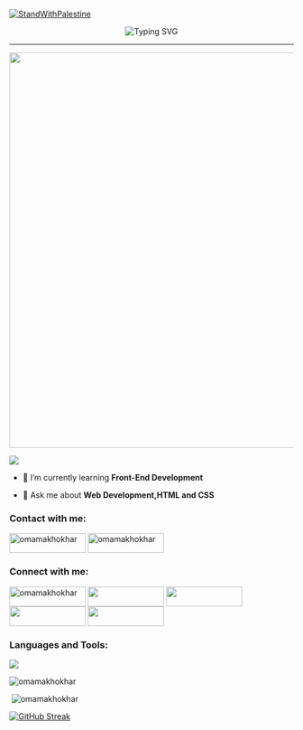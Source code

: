 [![StandWithPalestine](https://raw.githubusercontent.com/Safouene1/support-palestine-banner/master/StandWithPalestine.svg)](https://github.com/Safouene1/support-palestine-banner)
<p align="center"><img src="https://readme-typing-svg.herokuapp.com?font=Changa&weight=500&size=38&duration=5025&pause=1010&color=0097B2&background=15192000&center=true&vCenter=true&repeat=false&random=false&width=550&height=25&lines=Hello%2C+There!;I'm+Omama+Khokhar" alt="Typing SVG" /></p>

---

<p align="center"><img src="https://i.pinimg.com/originals/44/c7/c1/44c7c1f3fbd68b2151c37af5f08198f1.gif" width="700px" ></p>

<p align="left"><a href="https://visitorbadge.io/status?path=https%3A%2F%2Fgithub.com%2FOmamaKhokhar"><img src="https://api.visitorbadge.io/api/visitors?path=https%3A%2F%2Fgithub.com%2FOmamaKhokhar&label=PROFILE%20VIEWS&labelColor=%23151920&countColor=%230097b2&labelStyle=upper" /></a></p>

- 🎯 I’m currently learning **Front-End Development**

- 💬 Ask me about **Web Development,HTML and CSS**

<h3 align="left">Contact with me:</h3>
<p align="left">
<a href="mailto:workwithomama@outlook.com" target="blank"><img align="center" src="https://img.shields.io/badge/Outlook-0078D4?style=for-the-badge&logo=microsoft-outlook&logoColor=white" alt="omamakhokhar" width="135px" height="35px"/></a>
<a href="mailto:workwithomama@gmail.com" target="blank"><img align="center" src="https://img.shields.io/badge/Gmail-D14836?style=for-the-badge&logo=gmail&logoColor=white" alt="omamakhokhar" width="135px" height="35px"/></a>
</p>


<h3 align="left">Connect with me:</h3>
<p align="left">
<a href="https://linkedin.com/in/omamakhokhar" target="blank"><img align="center" src="https://img.shields.io/badge/LinkedIn-0077B5?style=for-the-badge&logo=linkedin&logoColor=white" alt="omamakhokhar" width="135px" height="35px"/></a>
<a href="https://dev.to/omamakhokhar" target="blank"><img align="center" src="https://img.shields.io/badge/dev.to-0A0A0A?style=for-the-badge&logo=devdotto&logoColor=white" width="135px" height="35px" /></a>
<a href="https://stackoverflow.com/users/23182618/omama-khokhar" target="blank"><img align="center" src="https://img.shields.io/badge/Stack_Overflow-FE7A16?style=for-the-badge&logo=stack-overflow&logoColor=white" width="135px" height="35px" /></a>
<a href="https://medium.com/@omamakhokhar" target="blank"><img align="center" src="https://img.shields.io/badge/Medium-12100E?style=for-the-badge&logo=medium&logoColor=white" width="135px" height="35px" /></a>
<a href="https://www.leetcode.com/omamakhokhar" target="blank"><img align="center" src="https://img.shields.io/badge/-LeetCode-FFA116?style=for-the-badge&logo=LeetCode&logoColor=black" width="135px" height="35px"/></a>
</p>

<h3 align="left">Languages and Tools:</h3>
<p align="left">
  <a href="https://skillicons.dev">
    <img src="https://skillicons.dev/icons?i=html,css,ai&theme=dark" />
  </a>
</p>

<p><img src="https://github-readme-stats.vercel.app/api/top-langs?username=omamakhokhar&show_icons=true&locale=en&layout=compact" alt="omamakhokhar" /></p>
<p>&nbsp;<img src="https://github-readme-stats.vercel.app/api?username=omamakhokhar&show_icons=true&locale=en" alt="omamakhokhar" /></p>
<p><a href="https://git.io/streak-stats"><img src="https://streak-stats.demolab.com?user=omamakhokhar&hide_border=true&border_radius=5&date_format=j%20M%5B%20Y%5D&card_width=480&background=151920&border=080B0F&stroke=080B0F&ring=0097B2&fire=006F83&currStreakNum=006F83&sideNums=006F83&currStreakLabel=FFFFFF&sideLabels=FFFFFF&dates=FFFFFF&excludeDaysLabel=FFFFFF" alt="GitHub Streak" /></a></p>
